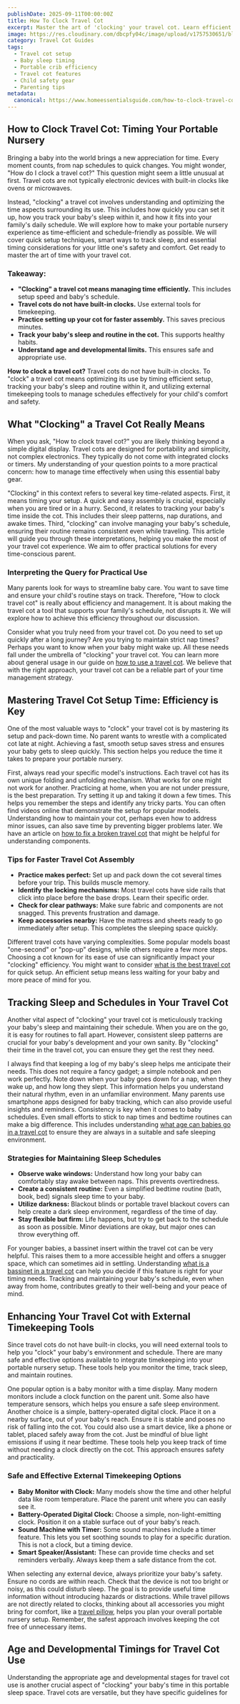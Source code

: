 ```yaml
---
publishDate: 2025-09-11T00:00:00Z
title: How To Clock Travel Cot
excerpt: Master the art of 'clocking' your travel cot. Learn efficient setup times, track baby's sleep, and manage schedules with ease.
image: https://res.cloudinary.com/dbcpfy04c/image/upload/v1757530651/blog_image_1757530650_es40zi.webp
category: Travel Cot Guides
tags:
  - Travel cot setup
  - Baby sleep timing
  - Portable crib efficiency
  - Travel cot features
  - Child safety gear
  - Parenting tips
metadata:
  canonical: https://www.homeessentialsguide.com/how-to-clock-travel-cot
---
```


## How to Clock Travel Cot: Timing Your Portable Nursery

Bringing a baby into the world brings a new appreciation for time. Every moment counts, from nap schedules to quick changes. You might wonder, "How do I clock a travel cot?" This question might seem a little unusual at first. Travel cots are not typically electronic devices with built-in clocks like ovens or microwaves.

Instead, "clocking" a travel cot involves understanding and optimizing the time aspects surrounding its use. This includes how quickly you can set it up, how you track your baby's sleep within it, and how it fits into your family's daily schedule. We will explore how to make your portable nursery experience as time-efficient and schedule-friendly as possible. We will cover quick setup techniques, smart ways to track sleep, and essential timing considerations for your little one's safety and comfort. Get ready to master the art of time with your travel cot.

### Takeaway:

*   **"Clocking" a travel cot means managing time efficiently.** This includes setup speed and baby's schedule.
*   **Travel cots do not have built-in clocks.** Use external tools for timekeeping.
*   **Practice setting up your cot for faster assembly.** This saves precious minutes.
*   **Track your baby's sleep and routine in the cot.** This supports healthy habits.
*   **Understand age and developmental limits.** This ensures safe and appropriate use.

**How to clock a travel cot?** Travel cots do not have built-in clocks. To "clock" a travel cot means optimizing its use by timing efficient setup, tracking your baby's sleep and routine within it, and utilizing external timekeeping tools to manage schedules effectively for your child's comfort and safety.

## What "Clocking" a Travel Cot Really Means

When you ask, "How to clock travel cot?" you are likely thinking beyond a simple digital display. Travel cots are designed for portability and simplicity, not complex electronics. They typically do not come with integrated clocks or timers. My understanding of your question points to a more practical concern: how to manage time effectively when using this essential baby gear.

"Clocking" in this context refers to several key time-related aspects. First, it means timing your setup. A quick and easy assembly is crucial, especially when you are tired or in a hurry. Second, it relates to tracking your baby's time inside the cot. This includes their sleep patterns, nap durations, and awake times. Third, "clocking" can involve managing your baby's schedule, ensuring their routine remains consistent even while traveling. This article will guide you through these interpretations, helping you make the most of your travel cot experience. We aim to offer practical solutions for every time-conscious parent.

### Interpreting the Query for Practical Use

Many parents look for ways to streamline baby care. You want to save time and ensure your child's routine stays on track. Therefore, "How to clock travel cot" is really about efficiency and management. It is about making the travel cot a tool that supports your family's schedule, not disrupts it. We will explore how to achieve this efficiency throughout our discussion.

Consider what you truly need from your travel cot. Do you need to set up quickly after a long journey? Are you trying to maintain strict nap times? Perhaps you want to know when your baby might wake up. All these needs fall under the umbrella of "clocking" your travel cot. You can learn more about general usage in our guide on [how to use a travel cot](https://homeessentialsguide.com/how-to-use-a-travel-cot). We believe that with the right approach, your travel cot can be a reliable part of your time management strategy.

## Mastering Travel Cot Setup Time: Efficiency is Key

One of the most valuable ways to "clock" your travel cot is by mastering its setup and pack-down time. No parent wants to wrestle with a complicated cot late at night. Achieving a fast, smooth setup saves stress and ensures your baby gets to sleep quickly. This section helps you reduce the time it takes to prepare your portable nursery.

First, always read your specific model's instructions. Each travel cot has its own unique folding and unfolding mechanism. What works for one might not work for another. Practicing at home, when you are not under pressure, is the best preparation. Try setting it up and taking it down a few times. This helps you remember the steps and identify any tricky parts. You can often find videos online that demonstrate the setup for popular models. Understanding how to maintain your cot, perhaps even how to address minor issues, can also save time by preventing bigger problems later. We have an article on [how to fix a broken travel cot](https://homeessentialsguide.com/how-to-fix-a-broken-travel-cot) that might be helpful for understanding components.

### Tips for Faster Travel Cot Assembly

*   **Practice makes perfect:** Set up and pack down the cot several times before your trip. This builds muscle memory.
*   **Identify the locking mechanisms:** Most travel cots have side rails that click into place before the base drops. Learn their specific order.
*   **Check for clear pathways:** Make sure fabric and components are not snagged. This prevents frustration and damage.
*   **Keep accessories nearby:** Have the mattress and sheets ready to go immediately after setup. This completes the sleeping space quickly.

Different travel cots have varying complexities. Some popular models boast "one-second" or "pop-up" designs, while others require a few more steps. Choosing a cot known for its ease of use can significantly impact your "clocking" efficiency. You might want to consider [what is the best travel cot](https://homeessentialsguide.com/what-is-the-best-travel-cot) for quick setup. An efficient setup means less waiting for your baby and more peace of mind for you.

## Tracking Sleep and Schedules in Your Travel Cot

Another vital aspect of "clocking" your travel cot is meticulously tracking your baby's sleep and maintaining their schedule. When you are on the go, it is easy for routines to fall apart. However, consistent sleep patterns are crucial for your baby's development and your own sanity. By "clocking" their time in the travel cot, you can ensure they get the rest they need.

I always find that keeping a log of my baby's sleep helps me anticipate their needs. This does not require a fancy gadget; a simple notebook and pen work perfectly. Note down when your baby goes down for a nap, when they wake up, and how long they slept. This information helps you understand their natural rhythm, even in an unfamiliar environment. Many parents use smartphone apps designed for baby tracking, which can also provide useful insights and reminders. Consistency is key when it comes to baby schedules. Even small efforts to stick to nap times and bedtime routines can make a big difference. This includes understanding [what age can babies go in a travel cot](https://homeessentialsguide.com/what-age-can-babies-go-in-a-travel-cot) to ensure they are always in a suitable and safe sleeping environment.

### Strategies for Maintaining Sleep Schedules

*   **Observe wake windows:** Understand how long your baby can comfortably stay awake between naps. This prevents overtiredness.
*   **Create a consistent routine:** Even a simplified bedtime routine (bath, book, bed) signals sleep time to your baby.
*   **Utilize darkness:** Blackout blinds or portable travel blackout covers can help create a dark sleep environment, regardless of the time of day.
*   **Stay flexible but firm:** Life happens, but try to get back to the schedule as soon as possible. Minor deviations are okay, but major ones can throw everything off.

For younger babies, a bassinet insert within the travel cot can be very helpful. This raises them to a more accessible height and offers a snugger space, which can sometimes aid in settling. Understanding [what is a bassinet in a travel cot](https://homeessentialsguide.com/what-is-a-bassinet-in-a-travel-cot) can help you decide if this feature is right for your timing needs. Tracking and maintaining your baby's schedule, even when away from home, contributes greatly to their well-being and your peace of mind.

## Enhancing Your Travel Cot with External Timekeeping Tools

Since travel cots do not have built-in clocks, you will need external tools to help you "clock" your baby's environment and schedule. There are many safe and effective options available to integrate timekeeping into your portable nursery setup. These tools help you monitor the time, track sleep, and maintain routines.

One popular option is a baby monitor with a time display. Many modern monitors include a clock function on the parent unit. Some also have temperature sensors, which helps you ensure a safe sleep environment. Another choice is a simple, battery-operated digital clock. Place it on a nearby surface, out of your baby's reach. Ensure it is stable and poses no risk of falling into the cot. You could also use a smart device, like a phone or tablet, placed safely away from the cot. Just be mindful of blue light emissions if using it near bedtime. These tools help you keep track of time without needing a clock directly on the cot. This approach ensures safety and practicality.

### Safe and Effective External Timekeeping Options

*   **Baby Monitor with Clock:** Many models show the time and other helpful data like room temperature. Place the parent unit where you can easily see it.
*   **Battery-Operated Digital Clock:** Choose a simple, non-light-emitting clock. Position it on a stable surface out of your baby's reach.
*   **Sound Machine with Timer:** Some sound machines include a timer feature. This lets you set soothing sounds to play for a specific duration. This is not a clock, but a timing device.
*   **Smart Speaker/Assistant:** These can provide time checks and set reminders verbally. Always keep them a safe distance from the cot.

When selecting any external device, always prioritize your baby's safety. Ensure no cords are within reach. Check that the device is not too bright or noisy, as this could disturb sleep. The goal is to provide useful time information without introducing hazards or distractions. While travel pillows are not directly related to clocks, thinking about all accessories you might bring for comfort, like a [travel pillow](https://homeessentialsguide.com/do-travel-pillows-go-in-front-or-back), helps you plan your overall portable nursery setup. Remember, the safest approach involves keeping the cot free of unnecessary items.

## Age and Developmental Timings for Travel Cot Use

Understanding the appropriate age and developmental stages for travel cot use is another crucial aspect of "clocking" your baby's time in this portable sleep space. Travel cots are versatile, but they have specific guidelines for